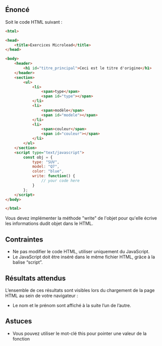 ## Énoncé

Soit le code HTML suivant :

```html
<html>

<head>
    <title>Exercices Microlead</title>
</head>

<body>
    <header>
        <h1 id="titre_principal">Ceci est le titre d'origine</h1>
    </header>
    <section>
        <ul>
            <li>
                <span>type</span>
                <span id="type"></span>
            </li>
            <li>
                <span>modèle</span>
                <span id="modele"></span>
            </li>
            <li>
                <span>couleur</span>
                <span id="couleur"></span>
            </li>
        </ul>
    </section>
    <script type="text/javascript">
        const obj = {
            type: "SUV",
            model: "Q7",
            color: "blue",
            write: function() {
                // your code here
            }
        };
    </script>
</body>

</html>
```

Vous devez implémenter la méthode "write" de l'objet pour qu'elle écrive les informations dudit objet dans le HTML.

## Contraintes

- Ne pas modifier le code HTML, utiliser uniquement du JavaScript.
- Le JavaScript doit être inséré dans le même fichier HTML, grâce à la balise “script”.

## Résultats attendus

L’ensemble de ces résultats sont visibles lors du chargement de la page HTML au sein de votre navigateur :

- Le nom et le prénom sont affiché à la suite l’un de l’autre.

## Astuces

- Vous pouvez utiliser le mot-clé this pour pointer une valeur de la fonction